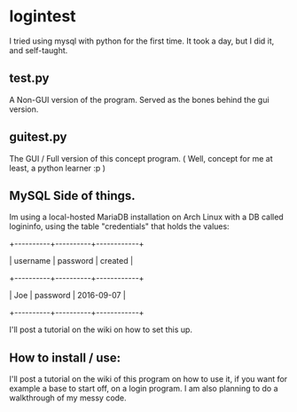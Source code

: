 # logintest
I tried using mysql with python for the first time. It took a day, but I did it, and self-taught.

## test.py
A Non-GUI version of the program. Served as the bones behind the gui version.

## guitest.py
The GUI / Full version of this concept program. ( Well, concept for me at least, a python learner :p )

## MySQL Side of things.
Im using a local-hosted MariaDB installation on Arch Linux with a DB called logininfo, using the table "credentials" that holds the values:

+----------+----------+------------+

| username | password | created    |

+----------+----------+------------+

| Joe      | password | 2016-09-07 |

+----------+----------+------------+

I'll post a tutorial on the wiki on how to set this up.

## How to install / use:
I'll post a tutorial on the wiki of this program on how to use it, if you want for example a base to start off, on a login program.
I am also planning to do a walkthrough of my messy code.
